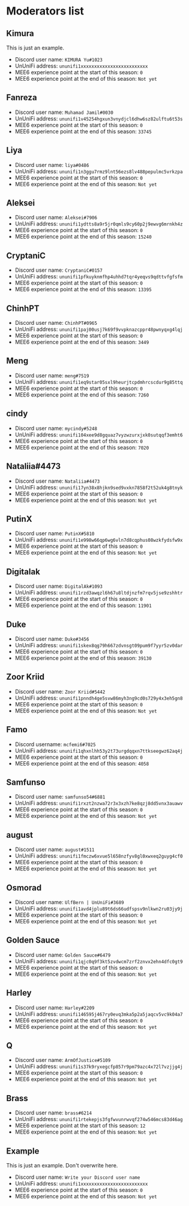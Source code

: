 # Moderators list

## Kimura

This is just an example.

- Discord user name: `KIMURA Yu#1023`
- UnUniFi address: `ununifi1xxxxxxxxxxxxxxxxxxxxxxxxx`
- MEE6 experience point at the start of this season: `0`
- MEE6 experience point at the end of this season: `Not yet`

## Fanreza

- Discord user name: `Muhamad Jamil#0030`
- UnUniFi address: `ununifi1v45254hgxun3vnydjcl6dhw6sz82ulftu6t53s`
- MEE6 experience point at the start of this season: `0`
- MEE6 experience point at the end of this season: `33745`

## Liya

- Discord user name: `liya#0486`
- UnUniFi address: `ununifi1n3ggu7rmz9lnt56ezs8lv488pepulmc5vrkzpa`
- MEE6 experience point at the start of this season: `0`
- MEE6 experience point at the end of this season: `Not yet`

## Aleksei

- Discord user name: `Aleksei#7906`
- UnUniFi address: `ununifi1ydtts8a9r5jr0qmls9cy60p2j9ewvg6mrnkh4z`
- MEE6 experience point at the start of this season: `0`
- MEE6 experience point at the end of this season: `15240`

## CryptaniC

- Discord user name: `CryptaniC#0157`
- UnUniFi address: `ununifi1pfkuyknmfhp4uhhd7tqr4yeqvs9qdttvfgfsfm`
- MEE6 experience point at the start of this season: `0`
- MEE6 experience point at the end of this season: `13395`

## ChinhPT

- Discord user name: `ChinhPT#0965`
- UnUniFi address: `ununifi1paj00usj7k69f9vvpknazcppr48pwnyqxg4lqj`
- MEE6 experience point at the start of this season: `0`
- MEE6 experience point at the end of this season: `3449`

## Meng

- Discord user name: `meng#7519`
- UnUniFi address: `ununifi1eq9star05sxl9heurjtcpdmhrcscdur9g85ttq`
- MEE6 experience point at the start of this season: `0`
- MEE6 experience point at the end of this season: `7260`

## cindy

- Discord user name: `mycindy#5248`
- UnUniFi address: `ununifi104xee9d8gquaz7vyzwzurxjxk0sutqqf3emht6`
- MEE6 experience point at the start of this season: `0`
- MEE6 experience point at the end of this season: `7020`

## Nataliia#4473

- Discord user name: `Nataliia#4473`
- UnUniFi address: `ununifi17yn38x8hjkn9sed9vxkn7858f2t52uk4g8tnyk`
- MEE6 experience point at the start of this season: `0`
- MEE6 experience point at the end of this season: `Not yet`

## PutinX

- Discord user name: `PutinX#5810`
- UnUniFi address: `ununifi1e998w66qp6wg6vln7d8cqphus08wzkfydsfw9x`
- MEE6 experience point at the start of this season: `0`
- MEE6 experience point at the end of this season: `Not yet`

## Digitalak

- Discord user name: `DigitalAk#1093`
- UnUniFi address: `ununifi1rzd3awqzl6h67u8ltdjnzfm7rqv5jse9zshhtr`
- MEE6 experience point at the start of this season: `0`
- MEE6 experience point at the end of this season: `11901`

## Duke

- Discord user name: `Duke#3456`
- UnUniFi address: `ununifi1skex8qg79h667zdvnsgt09pum9f7yyr5zv0dar`
- MEE6 experience point at the start of this season: `0`
- MEE6 experience point at the end of this season: `39130`

## Zoor Kriid

- Discord user name: `Zoor Kriid#5442`
- UnUniFi address: `ununifi1pnndh4ge5svw86myh3ng9cd0s729y4x3eh5gn8`
- MEE6 experience point at the start of this season: `0`
- MEE6 experience point at the end of this season: `Not yet`

## Famo

- Discord username: `mcfemi6#7025`
- UnUniFi address: `ununifi1qhxnlhh53y2t73urgdqqxn7ttkseegwz62aq4j`
- MEE6 experience point at the start of this season: `0`
- MEE6 experience point at the end of this season: `4058`

## Samfunso

- Discord user name: `samfunso54#6881`
- UnUniFi address: `ununifi1rxzt2nzwa72r3x3xzh7ke8qzj8dd5vnx3auawv`
- MEE6 experience point at the start of this season: `0`
- MEE6 experience point at the end of this season: `Not yet`

## august

- Discord user name: `august#1511`
- UnUniFi address: `ununifi1fmczw6xvue5l658nzfyv8gl0xwxeq2guyg4cf0`
- MEE6 experience point at the start of this season: `0`
- MEE6 experience point at the end of this season: `Not yet`

## Osmorad

- Discord user name: `UlfBern | UnUniFi#3689`
- UnUniFi address: `ununifi1avd4jplu89t6ds66udfspsv9nlkwn2ru03jy9j`
- MEE6 experience point at the start of this season: `0`
- MEE6 experience point at the end of this season: `Not yet`

## Golden Sauce

- Discord user name: `Golden Sauce#6479`
- UnUniFi address: `ununifi1qjc0q9f3kt5zvdwcm7zrf2znvx2ehn4dfc0gt9`
- MEE6 experience point at the start of this season: `0`
- MEE6 experience point at the end of this season: `Not yet`

## Harley

- Discord user name: `Harley#2209`
- UnUniFi address: `ununifi146595j467ry0evq3mka5p2a5jaqcv5vc9k04a7`
- MEE6 experience point at the start of this season: `0`
- MEE6 experience point at the end of this season: `Not yet`

## Q

- Discord user name: `ArmOfJustice#5109`
- UnUniFi address: `ununifi1s37k9ryxegcfp857r9pm79azc4x72l7vzjjg4j`
- MEE6 experience point at the start of this season: `0`
- MEE6 experience point at the end of this season: `Not yet`

## Brass

- Discord user name: `brass#6214`
- UnUniFi address: `ununifi1rtekepjs3fgfwvunrwvqf274w546mcs83d46ag`
- MEE6 experience point at the start of this season: `12`
- MEE6 experience point at the end of this season: `Not yet`



## Example

This is just an example.
Don't overwrite here.

- Discord user name: `Write your Discord user name`
- UnUniFi address: `ununifi1xxxxxxxxxxxxxxxxxxxxxxxxx`
- MEE6 experience point at the start of this season: `0`
- MEE6 experience point at the end of this season: `Not yet`
